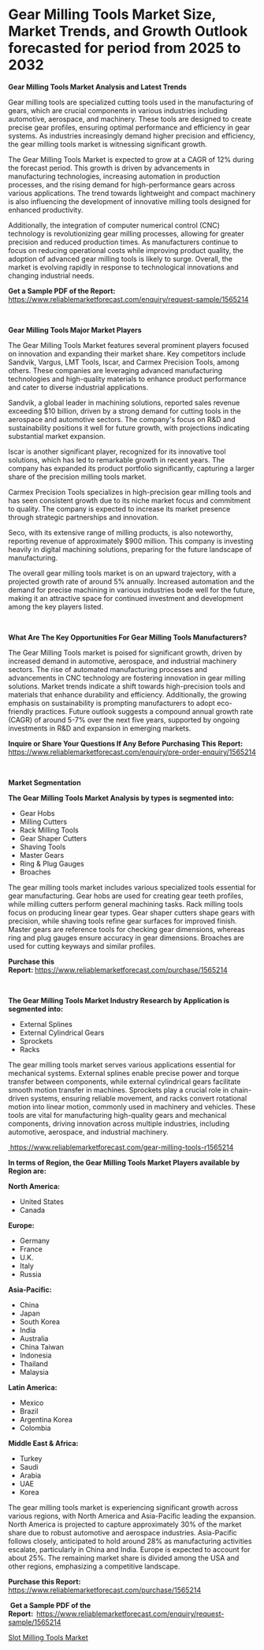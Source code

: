 <p><h1>Gear Milling Tools Market Size, Market Trends, and Growth Outlook forecasted for period from 2025 to 2032</h1></p><p><strong>Gear Milling Tools Market Analysis and Latest Trends</strong></p>
<p><p>Gear milling tools are specialized cutting tools used in the manufacturing of gears, which are crucial components in various industries including automotive, aerospace, and machinery. These tools are designed to create precise gear profiles, ensuring optimal performance and efficiency in gear systems. As industries increasingly demand higher precision and efficiency, the gear milling tools market is witnessing significant growth.</p><p>The Gear Milling Tools Market is expected to grow at a CAGR of 12% during the forecast period. This growth is driven by advancements in manufacturing technologies, increasing automation in production processes, and the rising demand for high-performance gears across various applications. The trend towards lightweight and compact machinery is also influencing the development of innovative milling tools designed for enhanced productivity.</p><p>Additionally, the integration of computer numerical control (CNC) technology is revolutionizing gear milling processes, allowing for greater precision and reduced production times. As manufacturers continue to focus on reducing operational costs while improving product quality, the adoption of advanced gear milling tools is likely to surge. Overall, the market is evolving rapidly in response to technological innovations and changing industrial needs.</p></p>
<p><strong>Get a Sample PDF of the Report:&nbsp;</strong> <a href="https://www.reliablemarketforecast.com/enquiry/request-sample/1565214?utm_campaign=1903&utm_medium=2&utm_source=Github&utm_content=ia&utm_term=16022025&utm_id=gear-milling-tools">https://www.reliablemarketforecast.com/enquiry/request-sample/1565214</a></p>
<p>&nbsp;</p>
<p><strong>Gear Milling Tools Major Market Players</strong></p>
<p><p>The Gear Milling Tools Market features several prominent players focused on innovation and expanding their market share. Key competitors include Sandvik, Vargus, LMT Tools, Iscar, and Carmex Precision Tools, among others. These companies are leveraging advanced manufacturing technologies and high-quality materials to enhance product performance and cater to diverse industrial applications.</p><p>Sandvik, a global leader in machining solutions, reported sales revenue exceeding $10 billion, driven by a strong demand for cutting tools in the aerospace and automotive sectors. The company's focus on R&D and sustainability positions it well for future growth, with projections indicating substantial market expansion.</p><p>Iscar is another significant player, recognized for its innovative tool solutions, which has led to remarkable growth in recent years. The company has expanded its product portfolio significantly, capturing a larger share of the precision milling tools market.</p><p>Carmex Precision Tools specializes in high-precision gear milling tools and has seen consistent growth due to its niche market focus and commitment to quality. The company is expected to increase its market presence through strategic partnerships and innovation.</p><p>Seco, with its extensive range of milling products, is also noteworthy, reporting revenue of approximately $900 million. This company is investing heavily in digital machining solutions, preparing for the future landscape of manufacturing.</p><p>The overall gear milling tools market is on an upward trajectory, with a projected growth rate of around 5% annually. Increased automation and the demand for precise machining in various industries bode well for the future, making it an attractive space for continued investment and development among the key players listed.</p></p>
<p>&nbsp;</p>
<p><strong>What Are The Key Opportunities For Gear Milling Tools Manufacturers?</strong></p>
<p><p>The Gear Milling Tools market is poised for significant growth, driven by increased demand in automotive, aerospace, and industrial machinery sectors. The rise of automated manufacturing processes and advancements in CNC technology are fostering innovation in gear milling solutions. Market trends indicate a shift towards high-precision tools and materials that enhance durability and efficiency. Additionally, the growing emphasis on sustainability is prompting manufacturers to adopt eco-friendly practices. Future outlook suggests a compound annual growth rate (CAGR) of around 5-7% over the next five years, supported by ongoing investments in R&D and expansion in emerging markets.</p></p>
<p><strong>Inquire or Share Your Questions If Any Before Purchasing This Report:</strong> <a href="https://www.reliablemarketforecast.com/enquiry/pre-order-enquiry/1565214?utm_campaign=1903&utm_medium=2&utm_source=Github&utm_content=ia&utm_term=16022025&utm_id=gear-milling-tools">https://www.reliablemarketforecast.com/enquiry/pre-order-enquiry/1565214</a></p>
<p>&nbsp;</p>
<p><strong>Market Segmentation</strong></p>
<p><strong>The Gear Milling Tools Market Analysis by types is segmented into:</strong></p>
<p><ul><li>Gear Hobs</li><li>Milling Cutters</li><li>Rack Milling Tools</li><li>Gear Shaper Cutters</li><li>Shaving Tools</li><li>Master Gears</li><li>Ring & Plug Gauges</li><li>Broaches</li></ul></p>
<p><p>The gear milling tools market includes various specialized tools essential for gear manufacturing. Gear hobs are used for creating gear teeth profiles, while milling cutters perform general machining tasks. Rack milling tools focus on producing linear gear types. Gear shaper cutters shape gears with precision, while shaving tools refine gear surfaces for improved finish. Master gears are reference tools for checking gear dimensions, whereas ring and plug gauges ensure accuracy in gear dimensions. Broaches are used for cutting keyways and similar profiles.</p></p>
<p><strong>Purchase this Report:&nbsp;</strong><a href="https://www.reliablemarketforecast.com/purchase/1565214?utm_campaign=1903&utm_medium=2&utm_source=Github&utm_content=ia&utm_term=16022025&utm_id=gear-milling-tools">https://www.reliablemarketforecast.com/purchase/1565214</a></p>
<p>&nbsp;</p>
<p><strong>The Gear Milling Tools Market Industry Research by Application is segmented into:</strong></p>
<p><ul><li>External Splines</li><li>External Cylindrical Gears</li><li>Sprockets</li><li>Racks</li></ul></p>
<p><p>The gear milling tools market serves various applications essential for mechanical systems. External splines enable precise power and torque transfer between components, while external cylindrical gears facilitate smooth motion transfer in machines. Sprockets play a crucial role in chain-driven systems, ensuring reliable movement, and racks convert rotational motion into linear motion, commonly used in machinery and vehicles. These tools are vital for manufacturing high-quality gears and mechanical components, driving innovation across multiple industries, including automotive, aerospace, and industrial machinery.</p></p>
<p><a href="https://www.reliablemarketforecast.com/gear-milling-tools-r1565214?utm_campaign=1903&utm_medium=2&utm_source=Github&utm_content=ia&utm_term=16022025&utm_id=gear-milling-tools">&nbsp;https://www.reliablemarketforecast.com/gear-milling-tools-r1565214</a></p>
<p><strong>In terms of Region, the Gear Milling Tools Market Players available by Region are:</strong></p>
<p>
    <p> <strong> North America: </strong>
        <ul>
            <li>United States</li>
            <li>Canada</li>
        </ul>
        </p> 
    <p> <strong> Europe: </strong>
        <ul>
            <li>Germany</li>
            <li>France</li>
            <li>U.K.</li>
            <li>Italy</li>
            <li>Russia</li>
        </ul>
        </p> 
    <p> <strong> Asia-Pacific: </strong>
        <ul>
            <li>China</li>
            <li>Japan</li>
            <li>South Korea</li>
            <li>India</li>
            <li>Australia</li>
            <li>China Taiwan</li>
            <li>Indonesia</li>
            <li>Thailand</li>
            <li>Malaysia</li>
        </ul>
        </p> 
    <p> <strong> Latin America: </strong>
        <ul>
            <li>Mexico</li>
            <li>Brazil</li>
            <li>Argentina Korea</li>
            <li>Colombia</li>
        </ul>
        </p> 
    <p> <strong> Middle East & Africa: </strong>
        <ul>
            <li>Turkey</li>
            <li>Saudi</li>
            <li>Arabia</li>
            <li>UAE</li>
            <li>Korea</li>
        </ul>
    </p>
    </p>
<p><p>The gear milling tools market is experiencing significant growth across various regions, with North America and Asia-Pacific leading the expansion. North America is projected to capture approximately 30% of the market share due to robust automotive and aerospace industries. Asia-Pacific follows closely, anticipated to hold around 28% as manufacturing activities escalate, particularly in China and India. Europe is expected to account for about 25%. The remaining market share is divided among the USA and other regions, emphasizing a competitive landscape.</p></p>
<p><strong>Purchase this Report: </strong><a href="https://www.reliablemarketforecast.com/purchase/1565214?utm_campaign=1903&utm_medium=2&utm_source=Github&utm_content=ia&utm_term=16022025&utm_id=gear-milling-tools">https://www.reliablemarketforecast.com/purchase/1565214</a></p>
<p>&nbsp;<strong>Get a Sample PDF of the Report:&nbsp;&nbsp;</strong><a href="https://www.reliablemarketforecast.com/enquiry/request-sample/1565214?utm_campaign=1903&utm_medium=2&utm_source=Github&utm_content=ia&utm_term=16022025&utm_id=gear-milling-tools">https://www.reliablemarketforecast.com/enquiry/request-sample/1565214</a></p>
<p><strong></strong></p>
<p><p><a href="https://github.com/ashepherd82/Market-Research-Report-List-7/blob/main/slot-milling-tools-market.md?utm_campaign=1903&utm_medium=2&utm_source=Github&utm_content=ia&utm_term=16022025&utm_id=gear-milling-tools">Slot Milling Tools Market</a></p></p>